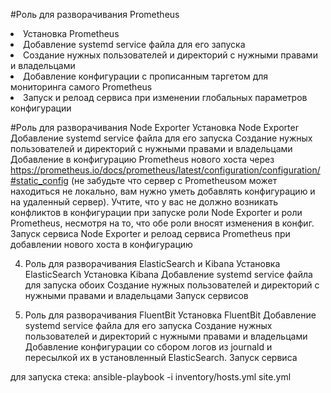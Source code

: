 #Роль для разворачивания Prometheus<br>
<li>Установка Prometheus
<li>Добавление systemd service файла для его запуска
<li>Создание нужных пользователей и директорий с нужными правами и владельцами
<li>Добавление конфигурации с прописанным таргетом для мониторинга самого Prometheus
<li>Запуск и релоад сервиса при изменении глобальных параметров конфигурации
  
#Роль для разворачивания Node Exporter
Установка Node Exporter
Добавление systemd service файла для его запуска
Создание нужных пользователей и директорий с нужными правами и владельцами
Добавление в конфигурацию Prometheus нового хоста через https://prometheus.io/docs/prometheus/latest/configuration/configuration/#static_config (не забудьте что сервер с Prometheusом может находиться не локально, вам нужно уметь добавлять конфигурацию и на удаленный сервер). Учтите, что у вас не должно возникать конфликтов в конфигурации при запуске роли Node Exporter и роли Prometheus, несмотря на то, что обе роли вносят изменения в конфиг.
Запуск сервиса Node Exporter и релоад сервиса Prometheus при добавлении нового хоста в конфигурацию

4. Роль для разворачивания ElasticSearch и Kibana
Установка ElasticSearch
Установка Kibana
Добавление systemd service файла для запуска обоих
Создание нужных пользователей и директорий с нужными правами и владельцами
Запуск сервисов

5. Роль для разворачивания FluentBit
Установка FluentBit
Добавление systemd service файла для его запуска
Создание нужных пользователей и директорий с нужными правами и владельцами
Добавление конфигурации со сбором логов из journald и пересылкой их в установленный ElasticSearch.
Запуск сервиса

для запуска стека:
ansible-playbook -i inventory/hosts.yml site.yml

